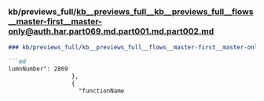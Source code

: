 ### kb/previews_full/kb__previews_full__kb__previews_full__flows__master-first__master-only@auth.har.part069.md.part001.md.part002.md

```md
### kb/previews_full/kb__previews_full__flows__master-first__master-only@auth.har.part069.md.part001.md (part 002)

```md
lumnNumber": 2869
                  },
                  {
                    "functionName
```

```

```
